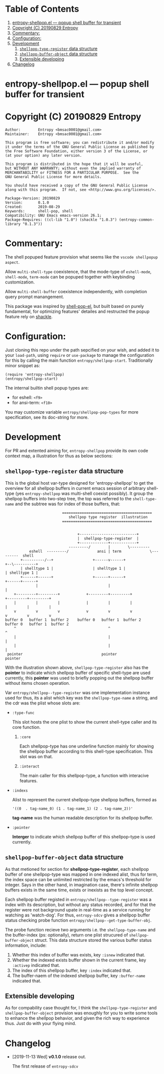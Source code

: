 
# Table of Contents

1.  [entropy-shellpop.el &#x2014; popup shell buffer for transient](#orgc649b55)
2.  [Copyright (C) 20190829  Entropy](#org7c56438)
3.  [Commentary:](#orgd79c398)
4.  [Configuration:](#orgab602fd)
5.  [Development](#org834b6e7)
    1.  [`shellpop-type-register` data structure](#org5c2f375)
    2.  [`shellpop-buffer-object` data structure](#orge3bc7c4)
    3.  [Extensible developing](#org3f33e5b)
6.  [Changelog](#org659b18c)


<a id="orgc649b55"></a>

# entropy-shellpop.el &#x2014; popup shell buffer for transient


<a id="org7c56438"></a>

# Copyright (C) 20190829  Entropy

    Author:        Entropy <bmsac0001@gmail.com>
    Maintainer:    Entropy <bmsac0001@gmail.com>
    
    This program is free software; you can redistribute it and/or modify
    it under the terms of the GNU General Public License as published by
    the Free Software Foundation, either version 3 of the License, or
    (at your option) any later version.
    
    This program is distributed in the hope that it will be useful,
    but WITHOUT ANY WARRANTY; without even the implied warranty of
    MERCHANTABILITY or FITNESS FOR A PARTICULAR PURPOSE.  See the
    GNU General Public License for more details.
    
    You should have received a copy of the GNU General Public License
    along with this program.  If not, see <http://www.gnu.org/licenses/>.
    
    Package-Version: 20190829
    Version:       0.1.0
    Created:       2019-08-29
    Keywords:      shell-pop, shell
    Compatibility: GNU Emacs emacs-version 26.1;
    Package-Requires: ((cl-lib "1.0") (shackle "1.0.3") (entropy-common-library "0.1.3"))


<a id="orgd79c398"></a>

# Commentary:

The shell popuped feature provision what seems like the `vscode
shellpopup aspect`.

Allow `multi-shell-type` coexistence, that the mode-type of
`eshell-mode`, `shell-mode`, `term-mode` can be popuped together
with keybinding customization.

Allow `multi-shell-buffer` coexistence independently, with
completion query prompt manangement.

This package was inspired by [shell-pop-el](http://github.com/kyagi/shell-pop-el), but built based on
purely fundamental, for optimizing features' detailes and
restructed the popup feature rely on [shackle](https://github.com/wasamasa/shackle).


<a id="orgab602fd"></a>

# Configuration:

Just cloning this repo under the path sepcified on your wish, and
added it to your `load-path`, using `require` or `use-package` to
manage the configuration for this by calling the main function
`entropy/shellpop-start`. Traditionally minor snippet as:

    (require 'entropy-shellpop)
    (entropy/shellpop-start)

The internal builtin shell popup types are:

-   for eshell: `<f9>`
-   for ansi-term: `<f10>`

You may customize variable `entropy/shellpop-pop-types` for more
specification, see its doc-string for more.


<a id="org834b6e7"></a>

# Development

For PR and extented aiming for, `entropy-shellpop` provide its own
code context map, a illustration for thus as below sections:


<a id="org5c2f375"></a>

## `shellpop-type-register` data structure

This is the global host var-type designed for 'entropy-shellpop' to
get the overview for all shellpop buffers in current emacs session of
arbitrary shell-type (yes `entropy-shellpop` was multi-shell coexist
possibly). It group the shellpop buffers into two-step tree, the top
was referred to the `shell-type-name` and the subtree was for index of
those buffers, that:

                              =========================================
                                 shellpop type register  illustration
                              =========================================
    
    
                                     +--------------------------+
                                     |  shellpop-type-register  |
                                     +-------------+------------+
                                 ---------/        |        \---------
               eshell  ---------/             ansi | term             \---------  shell
           +----------/--+                  +------v------+                  +--\----------+
           | shelltype 1 |                  | shelltype 1 |                  | shelltype 1 |
           +------+------+                  +------+------+                  +------+------+
                  |                                |                                |
        +---------+---------+            +---------+---------+            +---------+---------+
        |         |         |            |         |         |            |         |         |
        v         v         v            v         v         v            v         v         v
    buffer 0   buffer 1  buffer 2    buffer 0   buffer 1  buffer 2    buffer 0   buffer 1  buffer 2
        ^                                          ^                                          ^
        |                                          |                                          |
        |                                          |                                          |
     pointer                                    pointer                                    pointer

With the illustration shown above, `shellpop-type-register` also has
the **pointer** to indicate which shellpop buffer of specific shell-type
are used currently, this **pointer** was used to briefly popping out the
shellpop buffer without items chosen operation.

Var `entropy/shellpop--type-register` was one implementation instance
used for thus, its a alist which key was the `shellpop-type-name` a
string, and the cdr was the plist whose slots are:

-   `:type-func`
    
    This slot hosts the one plist to show the current shell-type caller
    and its core function.
    
    1.  `:core`
        
        Each shellpop-type has one underline function mainly for showing
        the shellpop buffer according to this shell-type
        specification. This slot was on that.
    
    2.  `:interact`
        
        The main caller for this shellpop-type, a function with
        interacive features.

-   `:indexs`
    
    Alist to represent the current shellpop-type shellpop buffers,
    formed as
    
        '((0  . tag-name_0) (1 . tag-name_1) (2 . tag-name_2))'
    
    **tag-name** was the human readable description for its shellpop
    buffer.

-   `:pointer`
    
    **Interger** to indicate which shellpop buffer of this shellpop-type
    is used currently.


<a id="orge3bc7c4"></a>

## `shellpop-buffer-object` data structure

As that metioned for section for **shellpop-type-register**, each
shellpop buffer of one shellpop-type was mapped in one indexed alist,
thus for term, the index space can be unlimited restricted by the
emacs's threshold for integer. Says in the other hand, in imagination
case, there's infinite shellpop buffers exists in the same time,
exists or inexists as the top level concept.

Each shellpop buffer registed in `entropy/shellpop--type-register` was
a index with its description, but without any status recorded, and for
that the register were not background upate in real-time as a service
running for watching as 'watch-dog'. For thus, `entropy-sdcv` gives a
shellpop buffer status checking probe function
`entropy/shellpop--get-type-buffer-obj`.

The probe function recieve two arguments i.e. the `shellpop-type-name`
and the buffer-index (ps: optionally), return one plist strucured of
`shellpop-buffer-object` struct. This data structure stored the
various buffer status information, include:

1.  Whether this index of buffer was exists, key `:isnew` indicated
    that.
2.  Whether the indexed exists buffer shown in the current frame, key
    `:activep` indicated that.
3.  The index of this shellpop buffer, key `:index` indicated that.
4.  The buffer-naem of the indexed shellpop buffer, key `:buffer-name`
    indicated that.


<a id="org3f33e5b"></a>

## Extensible developing

As for compability case thought for, I think the
`shellpop-type-register` and `shellpop-buffer-object` provision was
enoughly for you to write some tools to enhance the shellpop behavior,
and given the rich way to experience thus. Just do with your flying
mind.


<a id="org659b18c"></a>

# Changelog

-   <span class="timestamp-wrapper"><span class="timestamp">[2019-11-13 Wed] </span></span> **v0.1.0** release out.
    
    The first release of `entropy-sdcv`

